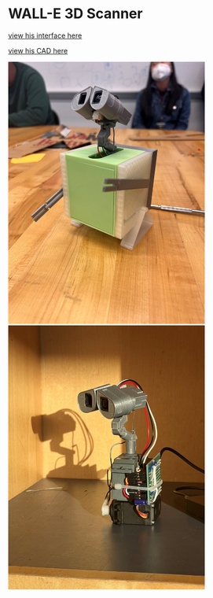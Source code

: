 # WALL-E 3D Scanner

[view his interface here](https://jdavis-codes.github.io/WALL_E-3D-Scanner/Wall-E_server/data/index.html)

[view his CAD here](https://cad.onshape.com/documents/575a795ec0655af32438fea0/w/9046ed7f17b7e8d77c20fc87/e/c4943956fb8a5a0da8913d48)

<img src="images/IMG_9499.jpg" alt="drawing" width="400"/> <img src="images/IMG_9482.jpg" alt="drawing" width="400"/>


